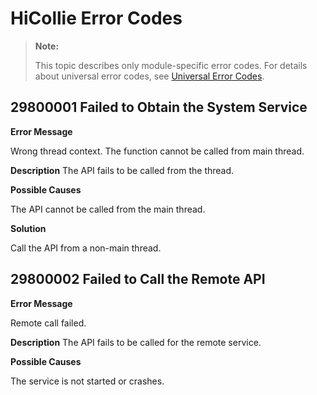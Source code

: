 # HiCollie Error Codes

> **Note:**
>
> This topic describes only module-specific error codes. For details about universal error codes, see [Universal Error Codes](../errorcode-universal.md).

## 29800001 Failed to Obtain the System Service

**Error Message**

Wrong thread context. The function cannot be called from main thread.

**Description**
The API fails to be called from the thread.

**Possible Causes**

The API cannot be called from the main thread.

**Solution**

Call the API from a non-main thread.

## 29800002 Failed to Call the Remote API

**Error Message**

Remote call failed.

**Description**
The API fails to be called for the remote service.

**Possible Causes**

The service is not started or crashes.



